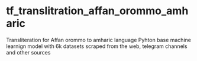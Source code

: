 # tf_translitration_affan_orommo_amharic
Transliteration for Affan orommo to amharic language  Pyhton base machine learnign model with 6k datasets scraped from the web, telegram channels and other sources 
